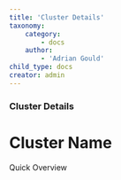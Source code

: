 ```yaml
---
title: 'Cluster Details'
taxonomy:
    category:
        - docs
    author:
        - 'Adrian Gould'
child_type: docs
creator: admin
---
```


### Cluster Details

# Cluster Name 

Quick Overview

